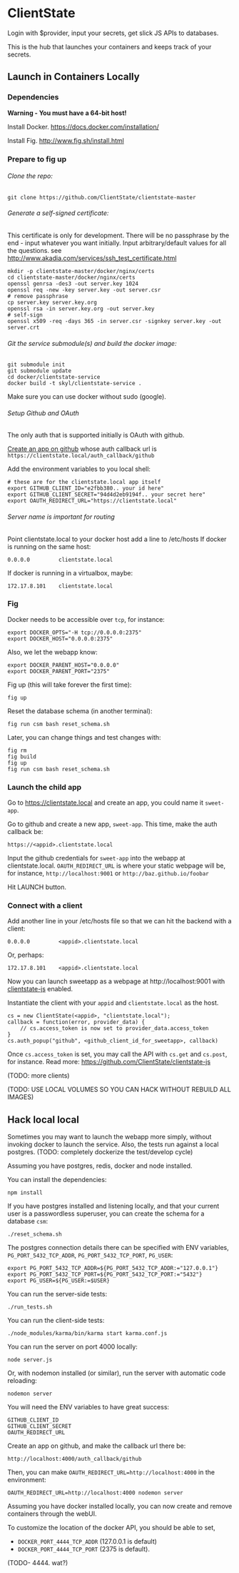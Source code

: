 # ClientState

Login with $provider, input your secrets, get slick JS APIs to databases.

This is the hub that launches your containers and keeps track of your secrets.


## Launch in Containers Locally

### Dependencies

**Warning - You must have a 64-bit host!**

Install Docker. https://docs.docker.com/installation/

Install Fig. http://www.fig.sh/install.html

### Prepare to fig up

###### Clone the repo:

    git clone https://github.com/ClientState/clientstate-master 

###### Generate a self-signed certificate:

This certificate is only for development.
There will be no passphrase by the end - input whatever you want initially.
Input arbitrary/default values for all the questions.
see http://www.akadia.com/services/ssh_test_certificate.html

    mkdir -p clientstate-master/docker/nginx/certs
    cd clientstate-master/docker/nginx/certs
    openssl genrsa -des3 -out server.key 1024
    openssl req -new -key server.key -out server.csr
    # remove passphrase
    cp server.key server.key.org
    openssl rsa -in server.key.org -out server.key
    # self-sign
    openssl x509 -req -days 365 -in server.csr -signkey server.key -out server.crt

###### Git the service submodule(s) and build the docker image:

    git submodule init
    git submodule update
    cd docker/clientstate-service
    docker build -t skyl/clientstate-service .

Make sure you can use docker without sudo (google).

###### Setup Github and OAuth

The only auth that is supported initially is OAuth with github.

[Create an app on github](https://github.com/settings/applications) 
whose auth callback url is `https://clientstate.local/auth_callback/github`

Add the environment variables to you local shell:

    # these are for the clientstate.local app itself
    export GITHUB_CLIENT_ID="e2fbb380.. your id here"
    export GITHUB_CLIENT_SECRET="94d4d2eb9194f.. your secret here"    
    export OAUTH_REDIRECT_URL="https://clientstate.local"


###### Server name is important for routing
Point clientstate.local to your docker host add a line to /etc/hosts
If docker is running on the same host:

    0.0.0.0         clientstate.local

If docker is running in a virtualbox, maybe:

    172.17.8.101    clientstate.local


### Fig

Docker needs to be accessible over `tcp`, for instance:

    export DOCKER_OPTS="-H tcp://0.0.0.0:2375"
    export DOCKER_HOST="0.0.0.0:2375"

Also, we let the webapp know:

    export DOCKER_PARENT_HOST="0.0.0.0"
    export DOCKER_PARENT_PORT="2375"

Fig up (this will take forever the first time):

    fig up

Reset the database schema (in another terminal):

    fig run csm bash reset_schema.sh

Later, you can change things and test changes with:

    fig rm
    fig build
    fig up
    fig run csm bash reset_schema.sh

### Launch the child app

Go to https://clientstate.local and create an app,
you could name it `sweet-app`.

Go to github and create a new app, `sweet-app`.
This time, make the auth callback be:

    https://<appid>.clientstate.local

Input the github credentials for `sweet-app`
into the webapp at clientstate.local.
`OAUTH_REDIRECT_URL` is where your static webpage will be,
for instance, `http://localhost:9001` or `http://baz.github.io/foobar`

Hit LAUNCH button.

### Connect with a client

Add another line in your /etc/hosts file
so that we can hit the backend with a client:

    0.0.0.0         <appid>.clientstate.local

Or, perhaps:

    172.17.8.101    <appid>.clientstate.local

Now you can launch sweetapp as a webpage at
http://localhost:9001 with
[clientstate-js](https://github.com/ClientState/clientstate-js)
enabled.

Instantiate the client with your `appid` and `clientstate.local`
as the host.

    cs = new ClientState(<appid>, "clientstate.local");
    callback = function(error, provider_data) {
        // cs.access_token is now set to provider_data.access_token
    }
    cs.auth_popup("github", <github_client_id_for_sweetapp>, callback)

Once `cs.access_token` is set, you may call the API with
`cs.get` and `cs.post`, for instance.
Read more: https://github.com/ClientState/clientstate-js

(TODO: more clients)

(TODO: USE LOCAL VOLUMES SO YOU CAN HACK WITHOUT REBUILD ALL IMAGES)


## Hack local local

Sometimes you may want to launch the webapp more simply,
without invoking docker to launch the service.
Also, the tests run against a local postgres.
(TODO: completely dockerize the test/develop cycle)

Assuming you have postgres, redis, docker and node installed.

You can install the dependencies:

    npm install

If you have postgres installed and listening locally,
and that your current user is a passwordless superuser,
you can create the schema for a database `csm`:

    ./reset_schema.sh

The postgres connection details there can be specified with ENV variables,
`PG_PORT_5432_TCP_ADDR`, `PG_PORT_5432_TCP_PORT`, `PG_USER`:

    export PG_PORT_5432_TCP_ADDR=${PG_PORT_5432_TCP_ADDR:="127.0.0.1"}
    export PG_PORT_5432_TCP_PORT=${PG_PORT_5432_TCP_PORT:="5432"}
    export PG_USER=${PG_USER:=$USER}

You can run the server-side tests:

    ./run_tests.sh

You can run the client-side tests:

    ./node_modules/karma/bin/karma start karma.conf.js

You can run the server on port 4000 locally:

    node server.js

Or, with nodemon installed (or similar),
run the server with automatic code reloading:

    nodemon server

You will need the ENV variables to have great success:

    GITHUB_CLIENT_ID
    GITHUB_CLIENT_SECRET
    OAUTH_REDIRECT_URL

Create an app on github, and make the callback url there be:

    http://localhost:4000/auth_callback/github

Then, you can make `OAUTH_REDIRECT_URL=http://localhost:4000`
in the environment:

    OAUTH_REDIRECT_URL=http://localhost:4000 nodemon server

Assuming you have docker installed locally,
you can now create and remove containers through the webUI.

To customize the location of the docker API,
you should be able to set,

* `DOCKER_PORT_4444_TCP_ADDR` (127.0.0.1 is default)
* `DOCKER_PORT_4444_TCP_PORT` (2375 is default).

(TODO- 4444. wat?)
